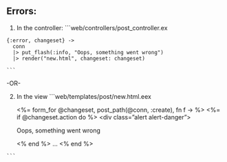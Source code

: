 ## Errors:
  1. In the controller:
    ```web/controllers/post_controller.ex

    {:error, changeset} ->
      conn
      |> put_flash(:info, "Oops, something went wrong")
      |> render("new.html", changeset: changeset)

    ```

  -OR-

  2. In the view
    ```web/templates/post/new.html.eex

        <%= form_for @changeset, post_path(@conn, :create), fn f -> %>
          <%= if @changeset.action do %>
            <div class=”alert alert-danger”>
            <p>Oops, something went wrong</p>
          <% end %>
        ...
        <% end %>

    ```
